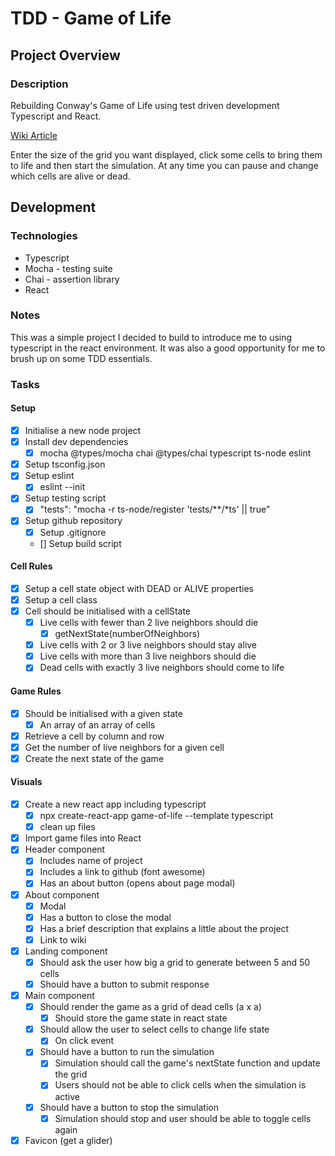 # TDD - Game of Life

## Project Overview

### Description

Rebuilding Conway's Game of Life using test driven development Typescript and React.

[Wiki Article](https://en.wikipedia.org/wiki/Conway%27s_Game_of_Life)

Enter the size of the grid you want displayed, click some cells to bring them to life and then start the simulation. At any time you can pause and change which cells are alive or dead.

## Development

### Technologies

- Typescript
- Mocha - testing suite
- Chai - assertion library
- React

### Notes

This was a simple project I decided to build to introduce me to using typescript in the react environment. It was also a good opportunity for me to brush up on some TDD essentials.

### Tasks

#### Setup

- [x] Initialise a new node project
- [x] Install dev dependencies
  - [x] mocha @types/mocha chai @types/chai typescript ts-node eslint
- [x] Setup tsconfig.json
- [x] Setup eslint
  - [x] eslint --init
- [x] Setup testing script
  - [x] "tests": "mocha -r ts-node/register 'tests/\**/*ts' || true"
- [x] Setup github repository
  - [x] Setup .gitignore
  - [] Setup build script

#### Cell Rules

- [x] Setup a cell state object with DEAD or ALIVE properties
- [x] Setup a cell class
- [x] Cell should be initialised with a cellState
  - [x] Live cells with fewer than 2 live neighbors should die
    - [x] getNextState(numberOfNeighbors)
  - [x] Live cells with 2 or 3 live neighbors should stay alive
  - [x] Live cells with more than 3 live neighbors should die
  - [x] Dead cells with exactly 3 live neighbors should come to life

#### Game Rules

- [x] Should be initialised with a given state
  - [x] An array of an array of cells
- [x] Retrieve a cell by column and row
- [x] Get the number of live neighbors for a given cell
- [x] Create the next state of the game

#### Visuals

- [x] Create a new react app including typescript
  - [x] npx create-react-app game-of-life --template typescript
  - [x] clean up files
- [x] Import game files into React
- [x] Header component
  - [x] Includes name of project
  - [x] Includes a link to github (font awesome)
  - [x] Has an about button (opens about page modal)
- [x] About component
  - [x] Modal
  - [x] Has a button to close the modal
  - [x] Has a brief description that explains a little about the project
  - [x] Link to wiki
- [x] Landing component
  - [x] Should ask the user how big a grid to generate between 5 and 50 cells
  - [x] Should have a button to submit response
- [x] Main component
  - [x] Should render the game as a grid of dead cells (a x a)
    - [x] Should store the game state in react state
  - [x] Should allow the user to select cells to change life state
    - [x] On click event
  - [x] Should have a button to run the simulation
    - [x] Simulation should call the game's nextState function and update the grid
    - [x] Users should not be able to click cells when the simulation is active
  - [x] Should have a button to stop the simulation
    - [x] Simulation should stop and user should be able to toggle cells again
- [x] Favicon (get a glider)
